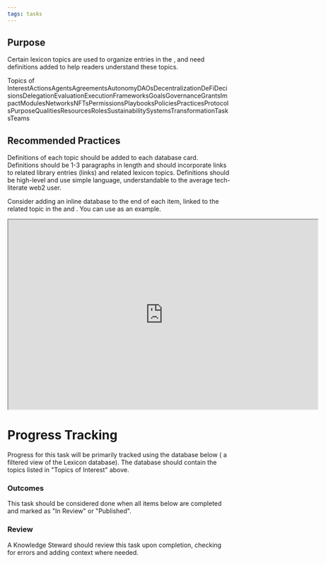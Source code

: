 ```yaml
---
tags: tasks
---
```


## Purpose

Certain lexicon topics are used to organize entries in the , and need definitions added to help readers understand these topics.

Topics of InterestActionsAgentsAgreementsAutonomyDAOsDecentralizationDeFiDecisionsDelegationEvaluationExecutionFrameworksGoalsGovernanceGrantsImpactModulesNetworksNFTsPermissionsPlaybooksPoliciesPracticesProtocolsPurposeQualitiesResourcesRolesSustainabilitySystemsTransformationTasksTeams

## Recommended Practices

Definitions of each topic should be added to each database card. Definitions should be 1-3 paragraphs in length and should incorporate links to related library entries (links) and related lexicon topics. Definitions should be high-level and use simple language, understandable to the average tech-literate web2 user.

Consider adding an inline database to the end of each item, linked to the related topic in the  and . You can use  as an example.


<iframe  width=700px height=429px src=https://www.loom.com/share/92a4d7ac790f4ac5859b0eab4707c9a2?sid=00a24c1b-6d82-4155-a7f9-1e3deebdf302 ></iframe>


# Progress Tracking

Progress for this task will be primarily tracked using the database below ( a filtered view of the Lexicon database). The database should contain the topics listed in "Topics of Interest" above.

### Outcomes

This task should be considered done when all items below are completed and marked as "In Review" or "Published". 

### Review

A Knowledge Steward should review this task upon completion, checking for errors and adding context where needed. 

 